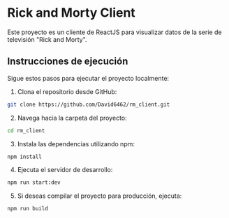 # Rick and Morty Client

Este proyecto es un cliente de ReactJS para visualizar datos de la serie de televisión "Rick and Morty".

## Instrucciones de ejecución

Sigue estos pasos para ejecutar el proyecto localmente:

1. Clona el repositorio desde GitHub:

```bash
git clone https://github.com/David6462/rm_client.git
```

2. Navega hacia la carpeta del proyecto:

```bash
cd rm_client
```
3. Instala las dependencias utilizando npm:

```bash
npm install
```
4. Ejecuta el servidor de desarrollo:

```bash
npm run start:dev
```
5. Si deseas compilar el proyecto para producción, ejecuta:

```bash
npm run build
```
